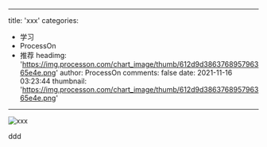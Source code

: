 
---
title: 'xxx'
categories: 
 - 学习
 - ProcessOn
 - 推荐
headimg: 'https://img.processon.com/chart_image/thumb/612d9d386376895796365e4e.png'
author: ProcessOn
comments: false
date: 2021-11-16 03:23:44
thumbnail: 'https://img.processon.com/chart_image/thumb/612d9d386376895796365e4e.png'
---

<div>   
<img class="thumb" alt="xxx" src="https://img.processon.com/chart_image/thumb/612d9d386376895796365e4e.png" referrerpolicy="no-referrer">
<p>ddd</p>  
</div>
            